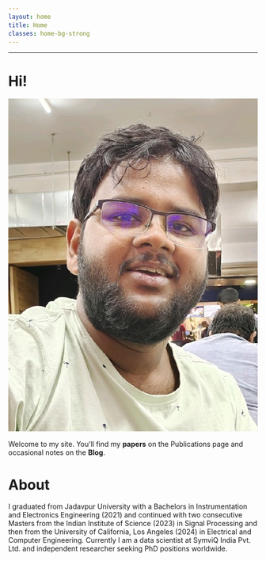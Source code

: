 ```yaml
---
layout: home
title: Home
classes: home-bg-strong
---
```



---

# Hi!
<img src="/assets/img/passport.jpg" alt="Portrait" class="passport" />

Welcome to my site. You'll find my **papers** on the Publications page and occasional notes on the **Blog**.

# About
I graduated from Jadavpur University with a Bachelors in Instrumentation and Electronics Engineering (2021) and continued with two consecutive Masters from the Indian Institute of Science (2023) in Signal Processing and then from the University of California, Los Angeles (2024) in Electrical and Computer Engineering. Currently I am a data scientist at SymviQ India Pvt. Ltd. and independent researcher seeking PhD positions worldwide.

